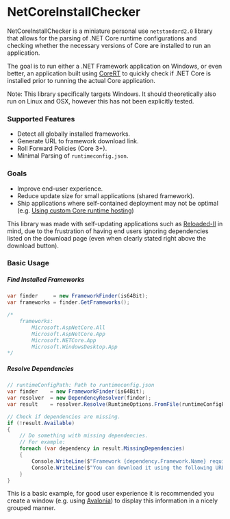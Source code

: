 # NetCoreInstallChecker

NetCoreInstallChecker is a miniature personal use `netstandard2.0` library that allows for the parsing of .NET Core runtime configurations and checking whether the necessary versions of Core are installed to run an application.

The goal is to run either a .NET Framework application on Windows, or even better, an application built using [CoreRT](https://github.com/dotnet/corert/tree/master/samples/HelloWorld) to quickly check if .NET Core is installed prior to running the actual Core application. 

Note: This library specifically targets Windows. It should theoretically also run on Linux and OSX, however this has not been explicitly tested. 

### Supported Features

- Detect all globally installed frameworks.
- Generate URL to framework download link.
- Roll Forward Policies (Core 3+).
- Minimal Parsing of `runtimeconfig.json`.

### Goals

- Improve end-user experience.
- Reduce update size for small applications (shared framework).
- Ship applications where self-contained deployment may not be optimal (e.g. [Using custom Core runtime hosting](https://docs.microsoft.com/en-us/dotnet/core/tutorials/netcore-hosting))

This library was made with self-updating applications such as [Reloaded-II](https://github.com/Reloaded-Project/Reloaded-II/) in mind, due to the frustration of having end users ignoring dependencies listed on the download page (even when clearly stated right above the download button). 

### Basic Usage

##### Find Installed Frameworks

```csharp
var finder     = new FrameworkFinder(is64Bit);
var frameworks = finder.GetFrameworks();

/*
	frameworks:
		Microsoft.AspNetCore.All
		Microsoft.AspNetCore.App
		Microsoft.NETCore.App
		Microsoft.WindowsDesktop.App
*/
```

##### Resolve Dependencies

```csharp
// runtimeConfigPath: Path to runtimeconfig.json
var finder    = new FrameworkFinder(is64Bit);
var resolver  = new DependencyResolver(finder);
var result    = resolver.Resolve(RuntimeOptions.FromFile(runtimeConfigPath));

// Check if dependencies are missing.
if (!result.Available) 
{
	// Do something with missing dependencies.
	// For example:
	foreach (var dependency in result.MissingDependencies)
    {
        Console.WriteLine($"Framework {dependency.Framework.Name} required to run this application is missing.");
        Console.WriteLine($"You can download it using the following URL {dependency.Framework.GetInstallUrl()}");
    }
}
```

This is a basic example, for good user experience it is recommended you create a window (e.g. using [Avalonia](https://github.com/AvaloniaUI/Avalonia)) to display this information in a nicely grouped manner.